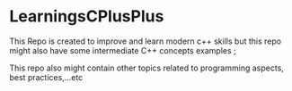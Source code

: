 # LearningsCPlusPlus

This Repo is created to improve and learn modern c++ skills but this repo might also have some intermediate C++ concepts examples ;

This repo also might contain other topics related to programming aspects, best practices,...etc
